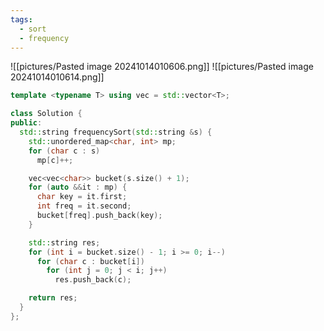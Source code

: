 ```yaml
---
tags:
  - sort
  - frequency
---
```

![[pictures/Pasted image 20241014010606.png]]
![[pictures/Pasted image 20241014010614.png]]



```c++
template <typename T> using vec = std::vector<T>;

class Solution {
public:
  std::string frequencySort(std::string &s) {
    std::unordered_map<char, int> mp;
    for (char c : s)
      mp[c]++;

    vec<vec<char>> bucket(s.size() + 1);
    for (auto &&it : mp) {
      char key = it.first;
      int freq = it.second;
      bucket[freq].push_back(key);
    }

    std::string res;
    for (int i = bucket.size() - 1; i >= 0; i--)
      for (char c : bucket[i])
        for (int j = 0; j < i; j++)
          res.push_back(c);

    return res;
  }
};
```